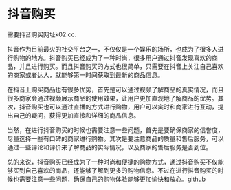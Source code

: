 # 抖音购买

需要抖音购买网址k02.cc.

抖音作为目前最火的社交平台之一，不仅仅是一个娱乐的场所，也成为了很多人进行购物的地方。抖音购买已经成为了一种时尚，很多用户通过抖音发现喜欢的商品，并且进行购买。而且抖音购买的方式也很简单，只需要在抖音上关注自己喜欢的商家或者达人，就能够第一时间获取到最新的商品信息。

在抖音上购买商品也有很多优势，首先是可以通过视频了解商品的真实情况，而且很多商家会通过视频展示商品的使用效果，让用户更加直观地了解商品的优势。其次，抖音购买也可以通过直播的方式进行购物，用户可以实时和商家进行互动，提出自己的疑问，获得更加直接和详细的商品信息。

当然，在进行抖音购买的时候也需要注意一些问题，首先是要确保商家的信誉度，尽量选择一些有口碑的商家进行购物。其次是要注意商品的质量和售后服务，可以通过一些评论和评价来了解商品的实际情况，以及商家的售后服务是否到位。

总的来说，抖音购买已经成为了一种时尚和便捷的购物方式，通过抖音购买不仅能够买到自己喜欢的商品，还能够了解到更多的购物信息。不过在进行抖音购买的时候也需要注意一些问题，确保自己的购物体验能够更加愉快和放心。[github](https://github.com)